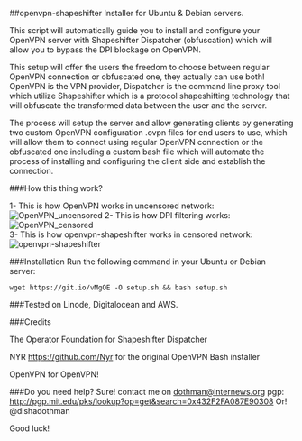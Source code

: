 ##openvpn-shapeshifter Installer for Ubuntu & Debian servers.

This script will automatically guide you to install and configure your OpenVPN server with Shapeshifter Dispatcher
(obfuscation) which will allow you to bypass the DPI blockage on OpenVPN.

This setup will offer the users the freedom to choose between regular OpenVPN connection or obfuscated one, they actually
can use both!  OpenVPN is the VPN provider, Dispatcher is the command line proxy tool which utilize Shapeshifter which is a protocol shapeshifting technology that will obfuscate the transformed data between the user and the server.

The process will setup the server and allow generating clients by generating two custom OpenVPN configuration .ovpn files for end users to use, which will allow them to connect using regular OpenVPN connection or the obfuscated one including a custom bash file which will automate the process of installing and configuring  the client side and establish the connection. 

###How this thing work?

1- This is how OpenVPN works in uncensored network:
![OpenVPN_uncensored](/img/OpenVPN_no_DPI.png?raw=true "How OpenVPN works in uncensored network")
2- This is how DPI filtering works:
![OpenVPN_censored](/img/OpenVPN_with_DPI.png?raw=true "How how DPI filtering works")                                         
3- This is how openvpn-shapeshifter works in censored network:
![openvpn-shapeshifter](/img/OpenVPN_Obfs.png?raw=true "How how DPI filtering works")

###Installation
Run the following command in your Ubuntu or Debian server:

`wget https://git.io/vMgOE -O setup.sh && bash setup.sh`

###Tested on
Linode, Digitalocean and AWS.

###Credits

The Operator Foundation for Shapeshifter Dispatcher

NYR https://github.com/Nyr for the original OpenVPN Bash installer 

OpenVPN for OpenVPN!

###Do you need help?
Sure! contact me on dothman@internews.org pgp: http://pgp.mit.edu/pks/lookup?op=get&search=0x432F2FA087E90308
Or! @dlshadothman

Good luck!
